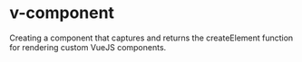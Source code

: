 # v-component
Creating a component that captures and returns the createElement function for rendering custom VueJS components.
